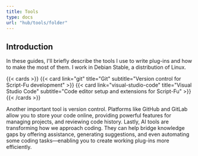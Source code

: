 ```yaml
---
title: Tools
type: docs
url: "hub/tools/folder"
---
```


## Introduction

In these guides, I'll briefly describe the tools I use to write plug-ins and how to make the most of them. I work in Debian Stable, a distribution of Linux.

{{< cards >}}
  {{< card link="git" title="Git" subtitle="Version control for Script-Fu development" >}}
  {{< card link="visual-studio-code" title="Visual Studio Code" subtitle="Code editor setup and extensions for Script-Fu" >}}
{{< /cards >}}

Another important tool is version control. Platforms like GitHub and GitLab allow you to store your code online, providing powerful features for managing projects, and reviewing code history. Lastly, AI tools are transforming how we approach coding. They can help bridge knowledge gaps by offering assistance, generating suggestions, and even automating some coding tasks—enabling you to create working plug-ins more efficiently.
